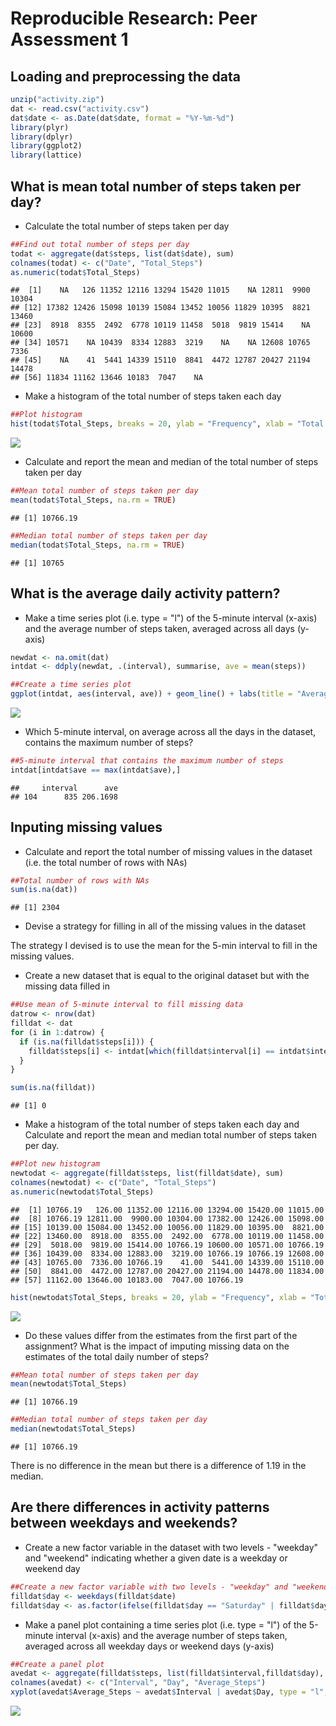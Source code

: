 # Reproducible Research: Peer Assessment 1


## Loading and preprocessing the data

```r
unzip("activity.zip")
dat <- read.csv("activity.csv")
dat$date <- as.Date(dat$date, format = "%Y-%m-%d")
library(plyr)
library(dplyr)
library(ggplot2)
library(lattice)
```

## What is mean total number of steps taken per day?
- Calculate the total number of steps taken per day

```r
##Find out total number of steps per day
todat <- aggregate(dat$steps, list(dat$date), sum)
colnames(todat) <- c("Date", "Total_Steps")
as.numeric(todat$Total_Steps)
```

```
##  [1]    NA   126 11352 12116 13294 15420 11015    NA 12811  9900 10304
## [12] 17382 12426 15098 10139 15084 13452 10056 11829 10395  8821 13460
## [23]  8918  8355  2492  6778 10119 11458  5018  9819 15414    NA 10600
## [34] 10571    NA 10439  8334 12883  3219    NA    NA 12608 10765  7336
## [45]    NA    41  5441 14339 15110  8841  4472 12787 20427 21194 14478
## [56] 11834 11162 13646 10183  7047    NA
```

- Make a histogram of the total number of steps taken each day

```r
##Plot histogram
hist(todat$Total_Steps, breaks = 20, ylab = "Frequency", xlab = "Total Steps", main = "Total Number of Steps Taken per Day")
```

![](PA1_template_files/figure-html/unnamed-chunk-3-1.png)

- Calculate and report the mean and median of the total number of steps taken per day

```r
##Mean total number of steps taken per day
mean(todat$Total_Steps, na.rm = TRUE)
```

```
## [1] 10766.19
```

```r
##Median total number of steps taken per day
median(todat$Total_Steps, na.rm = TRUE)
```

```
## [1] 10765
```

## What is the average daily activity pattern?
- Make a time series plot (i.e. type = "l") of the 5-minute interval (x-axis) and the average number of steps taken, averaged across all days (y-axis)

```r
newdat <- na.omit(dat)
intdat <- ddply(newdat, .(interval), summarise, ave = mean(steps))

##Create a time series plot
ggplot(intdat, aes(interval, ave)) + geom_line() + labs(title = "Average Number of Steps Taken by Interval") + labs(x = "Interval") + labs(y = "Average Number of Steps")
```

![](PA1_template_files/figure-html/unnamed-chunk-5-1.png)

- Which 5-minute interval, on average across all the days in the dataset, contains the maximum number of steps?

```r
##5-minute interval that contains the maximum number of steps
intdat[intdat$ave == max(intdat$ave),]
```

```
##     interval      ave
## 104      835 206.1698
```

## Inputing missing values
- Calculate and report the total number of missing values in the dataset (i.e. the total number of rows with NAs)

```r
##Total number of rows with NAs
sum(is.na(dat))
```

```
## [1] 2304
```

- Devise a strategy for filling in all of the missing values in the dataset

The strategy I devised is to use the mean for the 5-min interval to fill in the missing values.

- Create a new dataset that is equal to the original dataset but with the missing data filled in

```r
##Use mean of 5-minute interval to fill missing data
datrow <- nrow(dat)
filldat <- dat
for (i in 1:datrow) {
  if (is.na(filldat$steps[i])) {
    filldat$steps[i] <- intdat[which(filldat$interval[i] == intdat$interval),]$ave
  }
}

sum(is.na(filldat))
```

```
## [1] 0
```

- Make a histogram of the total number of steps taken each day and Calculate and report the mean and median total number of steps taken per day. 

```r
##Plot new histogram
newtodat <- aggregate(filldat$steps, list(filldat$date), sum)
colnames(newtodat) <- c("Date", "Total_Steps")
as.numeric(newtodat$Total_Steps)
```

```
##  [1] 10766.19   126.00 11352.00 12116.00 13294.00 15420.00 11015.00
##  [8] 10766.19 12811.00  9900.00 10304.00 17382.00 12426.00 15098.00
## [15] 10139.00 15084.00 13452.00 10056.00 11829.00 10395.00  8821.00
## [22] 13460.00  8918.00  8355.00  2492.00  6778.00 10119.00 11458.00
## [29]  5018.00  9819.00 15414.00 10766.19 10600.00 10571.00 10766.19
## [36] 10439.00  8334.00 12883.00  3219.00 10766.19 10766.19 12608.00
## [43] 10765.00  7336.00 10766.19    41.00  5441.00 14339.00 15110.00
## [50]  8841.00  4472.00 12787.00 20427.00 21194.00 14478.00 11834.00
## [57] 11162.00 13646.00 10183.00  7047.00 10766.19
```

```r
hist(newtodat$Total_Steps, breaks = 20, ylab = "Frequency", xlab = "Total Steps", main = "Total Number of Steps Taken per Day (with Filled Data)")
```

![](PA1_template_files/figure-html/unnamed-chunk-9-1.png)

- Do these values differ from the estimates from the first part of the assignment? What is the impact of imputing missing data on the estimates of the total daily number of steps?

```r
##Mean total number of steps taken per day
mean(newtodat$Total_Steps)
```

```
## [1] 10766.19
```

```r
##Median total number of steps taken per day
median(newtodat$Total_Steps)
```

```
## [1] 10766.19
```
There is no difference in the mean but there is a difference of 1.19 in the median. 

## Are there differences in activity patterns between weekdays and weekends?
- Create a new factor variable in the dataset with two levels - "weekday" and "weekend" indicating whether a given date is a weekday or weekend day

```r
##Create a new factor variable with two levels - "weekday" and "weekend"
filldat$day <- weekdays(filldat$date)
filldat$day <- as.factor(ifelse(filldat$day == "Saturday" | filldat$day == "Sunday", "Weekend", "Weekday"))
```

- Make a panel plot containing a time series plot (i.e. type = "l") of the 5-minute interval (x-axis) and the average number of steps taken, averaged across all weekday days or weekend days (y-axis)

```r
##Create a panel plot
avedat <- aggregate(filldat$steps, list(filldat$interval,filldat$day), mean)
colnames(avedat) <- c("Interval", "Day", "Average_Steps")
xyplot(avedat$Average_Steps ~ avedat$Interval | avedat$Day, type = "l", layout = c(1,2), main = "Average Number of Steps Across All Weekday Days and Weekend Days", ylab = "Average Number of Steps", xlab = "Interval")
```

![](PA1_template_files/figure-html/unnamed-chunk-12-1.png)

